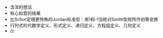 - 含浑的想法
- 称心如意的结果
- 比Schur定理更特殊的Jordan标准型：用1和-1当枪对Smith型矩阵作初等变换
- 行列式的代数学定义、形式定义、递归定义、方程组定义、几何定义
- /z